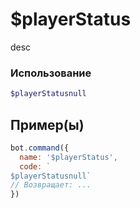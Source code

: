 # $playerStatus
desc
### Использование
```php
$playerStatusnull
```

## Пример(ы)

```javascript
bot.command({
  name: '$playerStatus',
  code: `
$playerStatusnull`
// Возвращает: ...
})
```